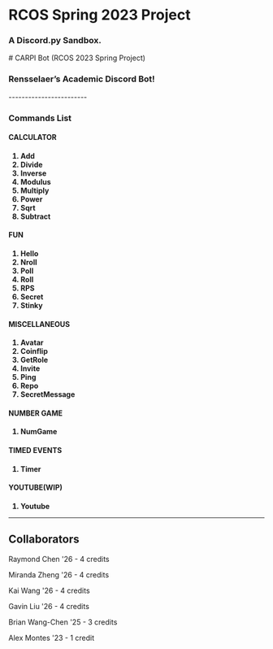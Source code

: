 # RCOS Spring 2023 Project

<h3>A Discord.py Sandbox.</h3>
# CARPI Bot (RCOS 2023 Spring Project)

<h3>Rensselaer’s Academic Discord Bot!</h3>
------------------------

<h3>Commands List</h3>
<h4>CALCULATOR<h4>
<ol>
  <li>Add</li>
  <li>Divide</li>
  <li>Inverse</li>
  <li>Modulus</li>
  <li>Multiply</li>
  <li>Power</li>
  <li>Sqrt</li>
  <li>Subtract</li>
</ol>  
  
<h4>FUN<h4>
<ol>
  <li>Hello</li>
  <li>Nroll</li>
  <li>Poll</li>
  <li>Roll</li>
  <li>RPS</li>
  <li>Secret</li>
  <li>Stinky</li>
</ol>  
  
<h4>MISCELLANEOUS<h4>
<ol>
  <li>Avatar</li>
  <li>Coinflip</li>
  <li>GetRole</li>
  <li>Invite</li>
  <li>Ping</li>
  <li>Repo</li>
  <li>SecretMessage</li>
</ol>    

<h4>NUMBER GAME<h4>
<ol>
  <li>NumGame</li>
</ol>   
  
<h4>TIMED EVENTS<h4>
<ol>
  <li>Timer</li>
</ol>   
  
<h4>YOUTUBE(WIP)<h4>
<ol>
  <li>Youtube</li>
</ol> 
  
------------------------

Collaborators
-----
Raymond Chen    '26  -  4 credits 

Miranda Zheng   '26  -  4 credits

Kai Wang        '26  -  4 credits

Gavin Liu       '26  -  4 credits

Brian Wang-Chen '25  -  3 credits

Alex Montes     '23  -  1 credit